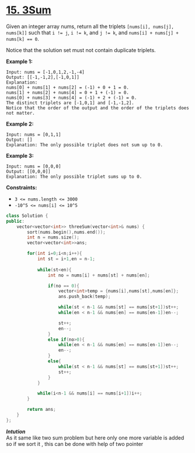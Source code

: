 # [15. 3Sum](https://leetcode.com/problems/3sum/description/)

Given an integer array nums, return all the triplets `[nums[i], nums[j], nums[k]]` such that `i != j`, `i != k`, and `j != k`, and `nums[i] + nums[j] + nums[k] == 0`.

Notice that the solution set must not contain duplicate triplets.

**Example 1:** 

```
Input: nums = [-1,0,1,2,-1,-4]
Output: [[-1,-1,2],[-1,0,1]]
Explanation: 
nums[0] + nums[1] + nums[2] = (-1) + 0 + 1 = 0.
nums[1] + nums[2] + nums[4] = 0 + 1 + (-1) = 0.
nums[0] + nums[3] + nums[4] = (-1) + 2 + (-1) = 0.
The distinct triplets are [-1,0,1] and [-1,-1,2].
Notice that the order of the output and the order of the triplets does not matter.
```

**Example 2:** 

```
Input: nums = [0,1,1]
Output: []
Explanation: The only possible triplet does not sum up to 0.
```

**Example 3:** 

```
Input: nums = [0,0,0]
Output: [[0,0,0]]
Explanation: The only possible triplet sums up to 0.
```

**Constraints:** 

- `3 <= nums.length <= 3000`
- `-10^5 <= nums[i] <= 10^5`  

```cpp
class Solution {
public:
    vector<vector<int>> threeSum(vector<int>& nums) {
        sort(nums.begin(),nums.end());
        int n = nums.size();
        vector<vector<int>>ans;

        for(int i=0;i<n;i++){
            int st = i+1,en = n-1;
            
            while(st<en){
                int no = nums[i] + nums[st] + nums[en];

                if(no == 0){
                    vector<int>temp = {nums[i],nums[st],nums[en]};
                    ans.push_back(temp);

                    while(st < n-1 && nums[st] == nums[st+1])st++;
                    while(en < n-1 && nums[en] == nums[en-1])en--;

                    st++;
                    en--;
                }
                else if(no>0){
                    while(en < n-1 && nums[en] == nums[en-1])en--;
                    en--;
                }
                else{
                    while(st < n-1 && nums[st] == nums[st+1])st++;
                    st++;
                }
            }

            while(i<n-1 && nums[i] == nums[i+1])i++;
        }

        return ans;
    }
};
```  

***Intution***  
As it same like two sum problem but here only one more variable is added so if we sort it , this can be done with help of two pointer 